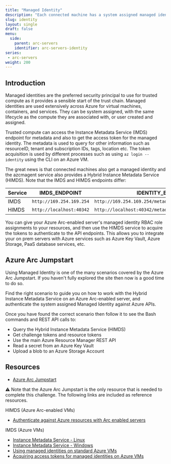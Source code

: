```yaml
---
title: "Managed Identity"
description: "Each connected machine has a system assigned managed identity. This lab will walk through using the REST API calls on your Arc-enabled servers to get challenge tokens, resource tokens and access the ARM and PaaS API endpoints"
slug: identity
layout: single
draft: false
menu:
  side:
    parent: arc-servers
    identifier: arc-servers-identity
series:
 - arc-servers
weight: 200
---
```


## Introduction

Managed identities are the preferred security principal to use for trusted compute as it provides a sensible start of the trust chain. Managed identities are used extensively across Azure for virtual machines, containers, and services. They can be system assigned, with the same lifecycle as the compute they are associated with, or user created and assigned.

Trusted compute can access the Instance Metadata Service (IMDS) endpoint for metadata and also to get the access token for the managed identity. The metadata is used to query for other information such as resourceID, tenant and subscription IDs, tags, location etc. The token acquisition is used by different processes such as using `az login --identity` using the CLI on an Azure VM.

The great news is that connected machines also get a managed identity and the azcmagent service also provides a Hybrid Instance Metadata Service (HIMDS). Note that the IMDS and HIMDS endpoints differ:

| Service | IMDS_ENDPOINT | IDENTITY_ENDPOINT |
|---|---|---|
| IMDS | `http://169.254.169.254` | `http://169.254.169.254/metadata/identity/oauth2/token`
| HIMDS | `http://localhost:40342` | `http://localhost:40342/metadata/identity/oauth2/token`

You can give your Azure Arc-enabled server's managed identity RBAC role assignments to your resources, and then use the HIMDS service to acquire the tokens to authenticate to the API endpoints. This allows you to integrate your on prem servers with Azure services such as Azure Key Vault, Azure Storage, PaaS database services, etc.

## Azure Arc Jumpstart

Using Managed Identity is one of the many scenarios covered by the Azure Arc Jumpstart. If you haven't fully  explored the site then now is a good time to do so.

Find the right scenario to guide you on how to work with the Hybrid Instance Metadata Service on an Azure Arc-enabled server, and authenticate the system assigned Managed Identity against Azure APIs.

Once you have found the correct scenario then follow it to see the Bash commands and REST API calls to:

* Query the Hybrid Instance Metadata Service (HIMDS)
* Get challenge tokens and resource tokens
* Use the main Azure Resource Manager REST API
* Read a secret from an Azure Key Vault
* Upload a blob to an Azure Storage Account

## Resources

* [Azure Arc Jumpstart](https://aka.ms/azurearcjumpstart)

⚠️ Note that the Azure Arc Jumpstart is the only resource that is needed to complete this challenge. The following links are included as reference resources.

HIMDS (Azure Arc-enabled VMs)

* [Authenticate against Azure resources with Arc enabled servers](https://docs.microsoft.com/azure/azure-arc/servers/managed-identity-authentication)

IMDS (Azure VMs)

* [Instance Metadata Service - Linux](https://docs.microsoft.com/azure/virtual-machines/linux/instance-metadata-service?tabs=linux)
* [Instance Metadata Service - Windows](https://docs.microsoft.com/azure/virtual-machines/windows/instance-metadata-service?tabs=windows)
* [Using managed identities on standard Azure VMs](/vm/identity)
* [Acquiring access tokens for managed identities on Azure VMs](https://docs.microsoft.com/azure/active-directory/managed-identities-azure-resources/how-to-use-vm-token)
